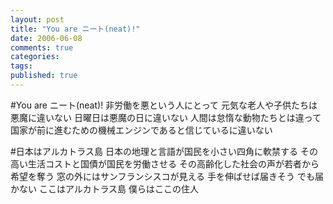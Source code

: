 ```yaml
---
layout: post
title: "You are ニート(neat)!"
date: 2006-06-08
comments: true
categories:
tags:
published: true
---
```


#You are ニート(neat)!
非労働を悪という人にとって
元気な老人や子供たちは悪魔に違いない
日曜日は悪魔の日に違いない
人間は怠惰な動物たちとは違って
国家が前に進むための機械エンジンであると信じているに違いない

#日本はアルカトラス島
日本の地理と言語が国民を小さい四角に軟禁する
その高い生活コストと国債が国民を労働させる
その高齢化した社会の声が若者から希望を奪う
窓の外にはサンフランシスコが見える
手を伸ばせば届きそう
でも届かない
ここはアルカトラス島
僕らはここの住人
